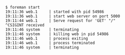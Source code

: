     $ foreman start
    19:11:36 web.1     | started with pid 54986
    19:11:36 web.1     | start web server on port 5000
    19:11:44 web.1     | Serve request for 'GET' "/"
    ^CSIGINT received
    19:11:46 system    | terminating
    19:11:46 system    | killing web in pid 54986
    19:11:46 web.1     | process exiting
    19:11:46 web.1     | process terminated
    19:11:46 system    | terminating
